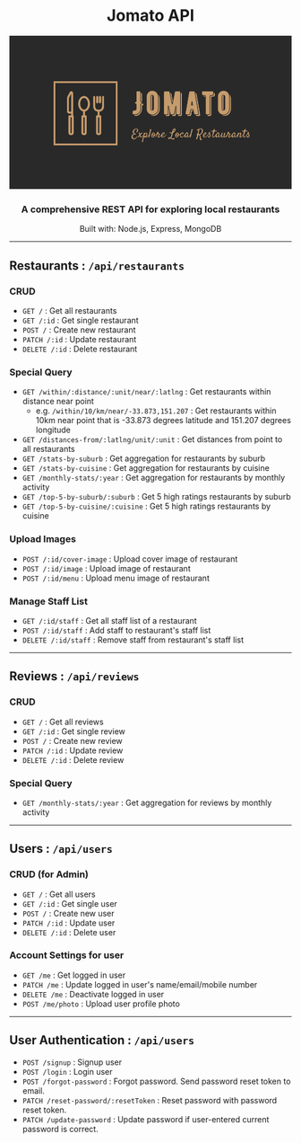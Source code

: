 <h1 align="center">Jomato API</h1>

<p align="center">
  <img src="https://github.com/junghwayang/jomato/blob/master/jomato.png" width="600" />
</p>
  
<h3 align="center">A comprehensive REST API for exploring local restaurants</h3>
<p align="center">Built with: Node.js, Express, MongoDB

---

## Restaurants : `/api/restaurants`

### CRUD

- `GET /` : Get all restaurants
- `GET /:id` : Get single restaurant
- `POST /` : Create new restaurant
- `PATCH /:id` : Update restaurant
- `DELETE /:id` : Delete restaurant
 
### Special Query

- `GET /within/:distance/:unit/near/:latlng` : Get restaurants within distance near point
  - e.g. `/within/10/km/near/-33.873,151.207` : Get restaurants within 10km near point that is -33.873 degrees latitude and 151.207 degrees longitude
- `GET /distances-from/:latlng/unit/:unit` : Get distances from point to all restaurants
- `GET /stats-by-suburb` : Get aggregation for restaurants by suburb
- `GET /stats-by-cuisine` : Get aggregation for restaurants by cuisine
- `GET /monthly-stats/:year` : Get aggregation for restaurants by monthly activity
- `GET /top-5-by-suburb/:suburb` : Get 5 high ratings restaurants by suburb
- `GET /top-5-by-cuisine/:cuisine` : Get 5 high ratings restaurants by cuisine

### Upload Images

- `POST /:id/cover-image` : Upload cover image of restaurant
- `POST /:id/image` : Upload image of restaurant
- `POST /:id/menu` : Upload menu image of restaurant

### Manage Staff List

- `GET /:id/staff` : Get all staff list of a restaurant
- `POST /:id/staff` : Add staff to restaurant's staff list
- `DELETE /:id/staff` : Remove staff from restaurant's staff list

---

## Reviews : `/api/reviews`

### CRUD

- `GET /` : Get all reviews
- `GET /:id` : Get single review
- `POST /` : Create new review
- `PATCH /:id` : Update review
- `DELETE /:id` : Delete review

### Special Query

- `GET /monthly-stats/:year` : Get aggregation for reviews by monthly activity

---

## Users : `/api/users`

### CRUD (for Admin)

- `GET /` : Get all users
- `GET /:id` : Get single user
- `POST /` : Create new user
- `PATCH /:id` : Update user
- `DELETE /:id` : Delete user

### Account Settings for user

- `GET /me` : Get logged in user
- `PATCH /me` : Update logged in user's name/email/mobile number
- `DELETE /me` : Deactivate logged in user
- `POST /me/photo` : Upload user profile photo

---

## User Authentication : `/api/users`

- `POST /signup` : Signup user
- `POST /login` : Login user
- `POST /forgot-password` : Forgot password. Send password reset token to email.
- `PATCH /reset-password/:resetToken` : Reset password with password reset token.
- `PATCH /update-password` : Update password if user-entered current password is correct.
